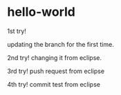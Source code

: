 # hello-world
1st try!

updating the branch for the first time.


2nd try!
changing it from eclipse.

3rd try!
push request from eclipse

4th try!
commit test from eclipse
